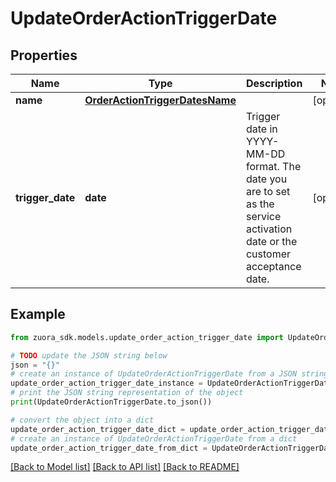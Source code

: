 # UpdateOrderActionTriggerDate


## Properties

Name | Type | Description | Notes
------------ | ------------- | ------------- | -------------
**name** | [**OrderActionTriggerDatesName**](OrderActionTriggerDatesName.md) |  | [optional] 
**trigger_date** | **date** | Trigger date in YYYY-MM-DD format. The date you are to set as the service activation date or the customer acceptance date.  | [optional] 

## Example

```python
from zuora_sdk.models.update_order_action_trigger_date import UpdateOrderActionTriggerDate

# TODO update the JSON string below
json = "{}"
# create an instance of UpdateOrderActionTriggerDate from a JSON string
update_order_action_trigger_date_instance = UpdateOrderActionTriggerDate.from_json(json)
# print the JSON string representation of the object
print(UpdateOrderActionTriggerDate.to_json())

# convert the object into a dict
update_order_action_trigger_date_dict = update_order_action_trigger_date_instance.to_dict()
# create an instance of UpdateOrderActionTriggerDate from a dict
update_order_action_trigger_date_from_dict = UpdateOrderActionTriggerDate.from_dict(update_order_action_trigger_date_dict)
```
[[Back to Model list]](../README.md#documentation-for-models) [[Back to API list]](../README.md#documentation-for-api-endpoints) [[Back to README]](../README.md)


